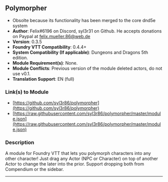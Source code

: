## Polymorpher

* Obsolte because its functionality has been merged to the core dnd5e system
* **Author**: Felix#6196 on Discord, syl3r31 on Github. He accepts donations on Paypal at felix.mueller.86@web.de
* **Version**: 0.3.5
* **Foundry VTT Compatibility**: 0.4.4+
* **System Compatibility (If applicable)**: Dungeons and Dragons 5th edition.
* **Module Requirement(s)**: None.
* **Module Conflicts**: Previous version of the module deleted actors, do not use v0.1.
* **Translation Support**: EN (full)

### Link(s) to Module
* [https://github.com/syl3r86/polymorpher](https://github.com/syl3r86/polymorpher)
* [https://raw.githubusercontent.com/syl3r86/polymorpher/master/module.json](https://raw.githubusercontent.com/syl3r86/polymorpher/master/module.json)

### Description
A module for Foundry VTT that lets you polymorph characters into any other character! Just drag any Actor (NPC or Character) on top of another Actor to change the later into the prior. Support dropping both from Compendium or the sidebar.

---

